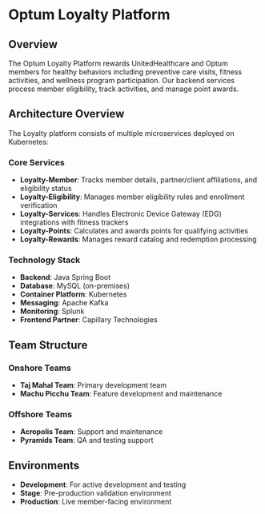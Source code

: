 # Optum Loyalty Platform

## Overview
The Optum Loyalty Platform rewards UnitedHealthcare and Optum members for healthy behaviors including preventive care visits, fitness activities, and wellness program participation. Our backend services process member eligibility, track activities, and manage point awards.

## Architecture Overview
The Loyalty platform consists of multiple microservices deployed on Kubernetes:

### Core Services
- **Loyalty-Member**: Tracks member details, partner/client affiliations, and eligibility status
- **Loyalty-Eligibility**: Manages member eligibility rules and enrollment verification  
- **Loyalty-Services**: Handles Electronic Device Gateway (EDG) integrations with fitness trackers
- **Loyalty-Points**: Calculates and awards points for qualifying activities
- **Loyalty-Rewards**: Manages reward catalog and redemption processing

### Technology Stack
- **Backend**: Java Spring Boot
- **Database**: MySQL (on-premises)
- **Container Platform**: Kubernetes
- **Messaging**: Apache Kafka
- **Monitoring**: Splunk
- **Frontend Partner**: Capillary Technologies

## Team Structure
### Onshore Teams
- **Taj Mahal Team**: Primary development team
- **Machu Picchu Team**: Feature development and maintenance

### Offshore Teams  
- **Acropolis Team**: Support and maintenance
- **Pyramids Team**: QA and testing support

## Environments
- **Development**: For active development and testing
- **Stage**: Pre-production validation environment
- **Production**: Live member-facing environment